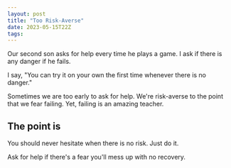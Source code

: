 ```yaml
---
layout: post
title: "Too Risk-Averse"
date: 2023-05-15T22Z
tags:
---
```


Our second son asks for help every time he plays a game. I ask if there is any danger if he fails.

I say, "You can try it on your own the first time whenever there is no danger."

Sometimes we are too early to ask for help. We're risk-averse to the point that we fear failing. Yet, failing is an amazing teacher.

## The point is

You should never hesitate when there is no risk. Just do it.

Ask for help if there's a fear you'll mess up with no recovery.
